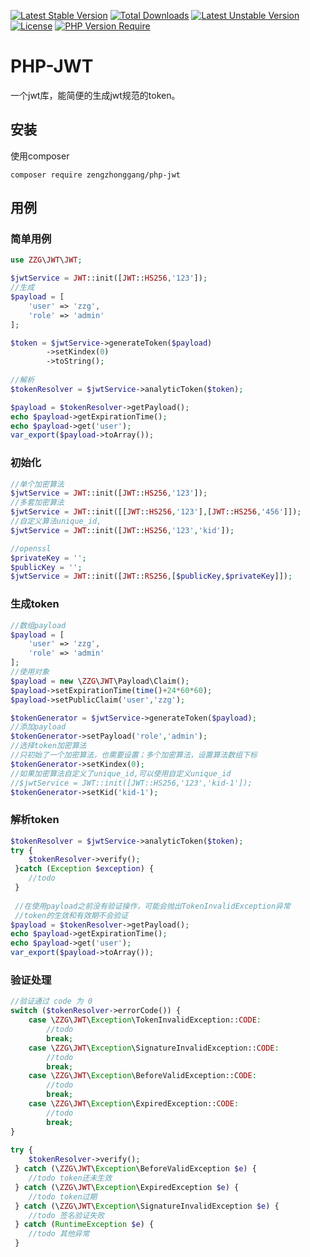 [![Latest Stable Version](http://poser.pugx.org/zengzhonggang/php-jwt/v)](https://packagist.org/packages/zengzhonggang/php-jwt) 
[![Total Downloads](http://poser.pugx.org/zengzhonggang/php-jwt/downloads)](https://packagist.org/packages/zengzhonggang/php-jwt) 
[![Latest Unstable Version](http://poser.pugx.org/zengzhonggang/php-jwt/v/unstable)](https://packagist.org/packages/zengzhonggang/php-jwt) 
[![License](http://poser.pugx.org/zengzhonggang/php-jwt/license)](https://packagist.org/packages/zengzhonggang/php-jwt) 
[![PHP Version Require](http://poser.pugx.org/zengzhonggang/php-jwt/require/php)](https://packagist.org/packages/zengzhonggang/php-jwt)
# PHP-JWT
一个jwt库，能简便的生成jwt规范的token。

## 安装
使用composer
```shell
composer require zengzhonggang/php-jwt
```

## 用例
### 简单用例
```php
use ZZG\JWT\JWT;

$jwtService = JWT::init([JWT::HS256,'123']);
//生成
$payload = [
    'user' => 'zzg',
    'role' => 'admin'
];

$token = $jwtService->generateToken($payload)
        ->setKindex(0)
        ->toString();
        
//解析
$tokenResolver = $jwtService->analyticToken($token);

$payload = $tokenResolver->getPayload();
echo $payload->getExpirationTime();
echo $payload->get('user');
var_export($payload->toArray());
```
### 初始化
```php
//单个加密算法
$jwtService = JWT::init([JWT::HS256,'123']);
//多套加密算法
$jwtService = JWT::init([[JWT::HS256,'123'],[JWT::HS256,'456']]);
//自定义算法unique_id,
$jwtService = JWT::init([JWT::HS256,'123','kid']);

//openssl
$privateKey = '';
$publicKey = '';
$jwtService = JWT::init([JWT::RS256,[$publicKey,$privateKey]]);
```
### 生成token
```php
//数组payload
$payload = [
    'user' => 'zzg',
    'role' => 'admin'
];
//使用对象
$payload = new \ZZG\JWT\Payload\Claim();
$payload->setExpirationTime(time()+24*60*60);
$payload->setPublicClaim('user','zzg');

$tokenGenerator = $jwtService->generateToken($payload);
//添加payload
$tokenGenerator->setPayload('role','admin');
//选择token加密算法
//只初始了一个加密算法，也需要设置；多个加密算法，设置算法数组下标
$tokenGenerator->setKindex(0);
//如果加密算法自定义了unique_id,可以使用自定义unique_id
//$jwtService = JWT::init([JWT::HS256,'123','kid-1']);
$tokenGenerator->setKid('kid-1');
```

### 解析token

```php
$tokenResolver = $jwtService->analyticToken($token);
try {
    $tokenResolver->verify();
 }catch (Exception $exception) {
    //todo
 }
 
 //在使用payload之前没有验证操作，可能会抛出TokenInvalidException异常
 //token的生效和有效期不会验证
$payload = $tokenResolver->getPayload();
echo $payload->getExpirationTime();
echo $payload->get('user');
var_export($payload->toArray());
```
### 验证处理
```php
//验证通过 code 为 0
switch ($tokenResolver->errorCode()) {
    case \ZZG\JWT\Exception\TokenInvalidException::CODE:
        //todo
        break;
    case \ZZG\JWT\Exception\SignatureInvalidException::CODE:
        //todo
        break;
    case \ZZG\JWT\Exception\BeforeValidException::CODE:
        //todo
        break;
    case \ZZG\JWT\Exception\ExpiredException::CODE:
        //todo
        break;
}
    
try {
    $tokenResolver->verify();
 } catch (\ZZG\JWT\Exception\BeforeValidException $e) {
    //todo token还未生效
 } catch (\ZZG\JWT\Exception\ExpiredException $e) {
    //todo token过期
 } catch (\ZZG\JWT\Exception\SignatureInvalidException $e) {
    //todo 签名验证失败
 } catch (RuntimeException $e) {
    //todo 其他异常
 }
```